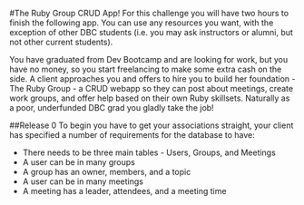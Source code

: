 #The Ruby Group CRUD App!
For this challenge you will have two hours to finish the following app. You can use any resources you want, with the exception of other DBC students (i.e. you may ask instructors or alumni, but not other current students).


You have graduated from Dev Bootcamp and are looking for work, but you have no money, so you start freelancing to make some extra cash on the side. A client approaches you and offers to hire you to build her foundation - The Ruby Group - a CRUD webapp so they can post about meetings, create work groups, and offer help based on their own Ruby skillsets. Naturally as a poor, underfunded DBC grad you gladly take the job!

##Release 0
To begin you have to get your associations straight, your client has specified a number of requirements for the database to have:
* There needs to be three main tables - Users, Groups, and Meetings
* A user can be in many groups
* A group has an owner, members, and a topic
* A user can be in many meetings
* A meeting has a leader, attendees, and a meeting time
